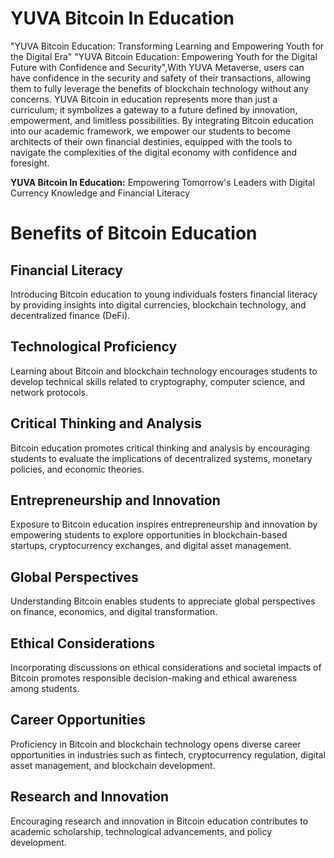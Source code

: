 # YUVA Bitcoin In Education

"YUVA Bitcoin Education: Transforming Learning and Empowering Youth for the Digital Era" "YUVA Bitcoin Education: Empowering Youth for the Digital Future with Confidence and Security",With YUVA Metaverse, users can have confidence in the security and safety of their transactions, allowing them to fully leverage the benefits of blockchain technology without any concerns. YUVA Bitcoin in education represents more than just a curriculum; it symbolizes a gateway to a future defined by innovation, empowerment, and limitless possibilities. By integrating Bitcoin education into our academic framework, we empower our students to become architects of their own financial destinies, equipped with the tools to navigate the complexities of the digital economy with confidence and foresight.

**YUVA Bitcoin In Education:** Empowering Tomorrow's Leaders with Digital Currency Knowledge and Financial Literacy

# Benefits of Bitcoin Education

## Financial Literacy
Introducing Bitcoin education to young individuals fosters financial literacy by providing insights into digital currencies, blockchain technology, and decentralized finance (DeFi).

## Technological Proficiency
Learning about Bitcoin and blockchain technology encourages students to develop technical skills related to cryptography, computer science, and network protocols.

## Critical Thinking and Analysis
Bitcoin education promotes critical thinking and analysis by encouraging students to evaluate the implications of decentralized systems, monetary policies, and economic theories.

## Entrepreneurship and Innovation
Exposure to Bitcoin education inspires entrepreneurship and innovation by empowering students to explore opportunities in blockchain-based startups, cryptocurrency exchanges, and digital asset management.

## Global Perspectives
Understanding Bitcoin enables students to appreciate global perspectives on finance, economics, and digital transformation.

## Ethical Considerations
Incorporating discussions on ethical considerations and societal impacts of Bitcoin promotes responsible decision-making and ethical awareness among students.

## Career Opportunities
Proficiency in Bitcoin and blockchain technology opens diverse career opportunities in industries such as fintech, cryptocurrency regulation, digital asset management, and blockchain development.

## Research and Innovation
Encouraging research and innovation in Bitcoin education contributes to academic scholarship, technological advancements, and policy development.
